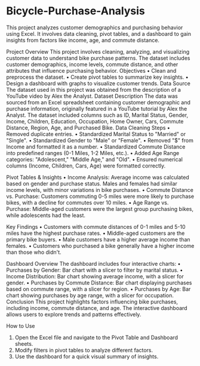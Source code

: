 # Bicycle-Purchase-Analysis
This project analyzes customer demographics and purchasing behavior using Excel. It involves data cleaning, pivot tables, and a dashboard to gain insights from factors like income, age, and commute distance. 

Project Overview
This project involves cleaning, analyzing, and visualizing customer data to understand bike purchase patterns. The dataset includes customer demographics, income levels, commute distance, and other attributes that influence purchasing behavior.
Objectives
•	Clean and preprocess the dataset.
•	Create pivot tables to summarize key insights.
•	Design a dashboard with graphs to visualize customer trends.
Data Source
The dataset used in this project was obtained from the description of a YouTube video by Alex the Analyst.
Dataset Description
The data was sourced from an Excel spreadsheet containing customer demographic and purchase information, originally featured in a YouTube tutorial by Alex the Analyst. The dataset included columns such as ID, Marital Status, Gender, Income, Children, Education, Occupation, Home Owner, Cars, Commute Distance, Region, Age, and Purchased Bike.
Data Cleaning Steps
•	Removed duplicate entries.
•	Standardized Marital Status to "Married" or "Single".
•	Standardized Gender to "Male" or "Female".
•	Removed "$" from Income and formatted it as a number.
•	Standardized Commute Distance into predefined ranges (0-1 Miles, 1-2 Miles, etc.).
•	Added Age Range categories: "Adolescent," "Middle Age," and "Old".
•	Ensured numerical columns (Income, Children, Cars, Age) were formatted correctly.

Pivot Tables & Insights
•	Income Analysis: Average income was calculated based on gender and purchase status. Males and females had similar income levels, with minor variations in bike purchases.
•	Commute Distance vs. Purchase: Customers commuting 0-5 miles were more likely to purchase bikes, with a decline for commutes over 10 miles.
•	Age Range vs. Purchase: Middle-aged customers were the largest group purchasing bikes, while adolescents had the least.

Key Findings
•	Customers with commute distances of 0-1 miles and 5-10 miles have the highest purchase rates.
•	Middle-aged customers are the primary bike buyers.
•	Male customers have a higher average income than females.
•	Customers who purchased a bike generally have a higher income than those who didn't.

Dashboard Overview
The dashboard includes four interactive charts:
•	Purchases by Gender: Bar chart with a slicer to filter by marital status.
•	Income Distribution: Bar chart showing average income, with a slicer for gender.
•	Purchases by Commute Distance: Bar chart displaying purchases based on commute range, with a slicer for region.
•	Purchases by Age: Bar chart showing purchases by age range, with a slicer for occupation.
Conclusion
This project highlights factors influencing bike purchases, including income, commute distance, and age. The interactive dashboard allows users to explore trends and patterns effectively.

How to Use
1. Open the Excel file and navigate to the Pivot Table and Dashboard sheets.
2. Modify filters in pivot tables to analyze different factors.
3. Use the dashboard for a quick visual summary of insights.




 

 
